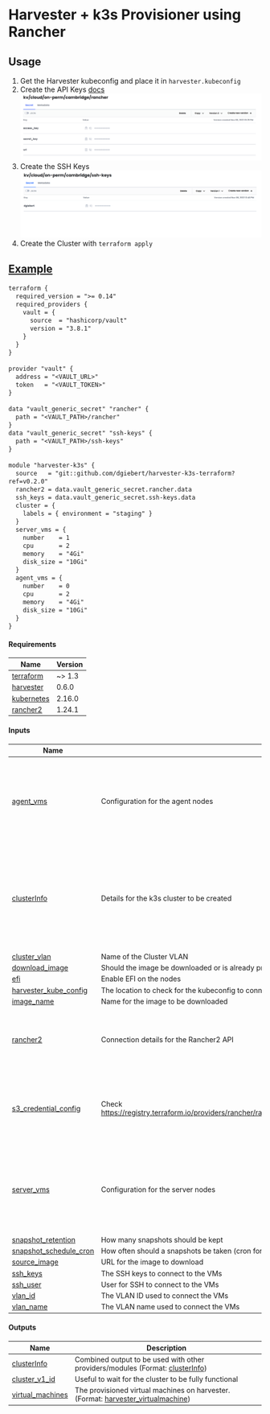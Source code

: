 # Harvester + k3s Provisioner using Rancher

<!-- BEGIN_TF_DOCS -->
## Usage

1. Get the Harvester kubeconfig and place it in `harvester.kubeconfig`
2. Create the API Keys [docs](https://docs.ranchermanager.rancher.io/reference-guides/user-settings/api-keys)
   ![](/docs/rancher.png)
3. Create the SSH Keys
   ![](/docs/ssh-keys.png)
4. Create the Cluster with `terraform apply`

## [Example](docs/example.tf)

```hcl
terraform {
  required_version = ">= 0.14"
  required_providers {
    vault = {
      source  = "hashicorp/vault"
      version = "3.8.1"
    }
  }
}

provider "vault" {
  address = "<VAULT_URL>"
  token   = "<VAULT_TOKEN>"
}

data "vault_generic_secret" "rancher" {
  path = "<VAULT_PATH>/rancher"
}
data "vault_generic_secret" "ssh-keys" {
  path = "<VAULT_PATH>/ssh-keys"
}

module "harvester-k3s" {
  source   = "git::github.com/dgiebert/harvester-k3s-terraform?ref=v0.2.0"
  rancher2 = data.vault_generic_secret.rancher.data
  ssh_keys = data.vault_generic_secret.ssh-keys.data
  cluster = {
    labels = { environment = "staging" }
  }
  server_vms = {
    number    = 1
    cpu       = 2
    memory    = "4Gi"
    disk_size = "10Gi"
  }
  agent_vms = {
    number    = 0
    cpu       = 2
    memory    = "4Gi"
    disk_size = "10Gi"
  }
}
```

#### Requirements

| Name | Version |
|------|---------|
| <a name="requirement_terraform"></a> [terraform](#requirement_terraform) | ~> 1.3 |
| <a name="requirement_harvester"></a> [harvester](#requirement_harvester) | 0.6.0 |
| <a name="requirement_kubernetes"></a> [kubernetes](#requirement_kubernetes) | 2.16.0 |
| <a name="requirement_rancher2"></a> [rancher2](#requirement_rancher2) | 1.24.1 |

#### Inputs

| Name | Description | Type |
|------|-------------|------|
| <a name="input_agent_vms"></a> [agent_vms](#input_agent_vms) | Configuration for the agent nodes | <pre>object({<br>    number      = optional(number)<br>    cpu         = optional(number)<br>    memory      = optional(string)<br>    disk_size   = optional(string)<br>    auto_delete = optional(bool)<br>  })</pre> |
| <a name="input_clusterInfo"></a> [clusterInfo](#input_clusterInfo) | Details for the k3s cluster to be created | <pre>object({<br>    name             = optional(string),<br>    labels           = optional(map(string)),<br>    k3s_version      = optional(string),<br>    server_args      = optional(string),<br>    agent_args       = optional(string),<br>    registration_url = optional(string)<br>  })</pre> |
| <a name="input_cluster_vlan"></a> [cluster_vlan](#input_cluster_vlan) | Name of the Cluster VLAN | `string` |
| <a name="input_download_image"></a> [download_image](#input_download_image) | Should the image be downloaded or is already present | `bool` |
| <a name="input_efi"></a> [efi](#input_efi) | Enable EFI on the nodes | `bool` |
| <a name="input_harvester_kube_config"></a> [harvester_kube_config](#input_harvester_kube_config) | The location to check for the kubeconfig to connect to Harverster | `string` |
| <a name="input_image_name"></a> [image_name](#input_image_name) | Name for the image to be downloaded | `string` |
| <a name="input_rancher2"></a> [rancher2](#input_rancher2) | Connection details for the Rancher2 API | <pre>object({<br>    access_key = string,<br>    secret_key = string,<br>    url        = string<br>  })</pre> |
| <a name="input_s3_credential_config"></a> [s3_credential_config](#input_s3_credential_config) | Check https://registry.terraform.io/providers/rancher/rancher2/latest/docs/resources/cloud_credential#s3_credential_config | <pre>object({<br>    access_key     = string,<br>    secret_key     = string,<br>    default_bucket = string,<br>    default_region = string,<br>  })</pre> |
| <a name="input_server_vms"></a> [server_vms](#input_server_vms) | Configuration for the server nodes | <pre>object({<br>    number      = optional(number)<br>    cpu         = optional(number)<br>    memory      = optional(string)<br>    disk_size   = optional(string)<br>    auto_delete = optional(bool)<br>  })</pre> |
| <a name="input_snapshot_retention"></a> [snapshot_retention](#input_snapshot_retention) | How many snapshots should be kept | `number` |
| <a name="input_snapshot_schedule_cron"></a> [snapshot_schedule_cron](#input_snapshot_schedule_cron) | How often should a snapshots be taken (cron format) | `string` |
| <a name="input_source_image"></a> [source_image](#input_source_image) | URL for the image to download | `string` |
| <a name="input_ssh_keys"></a> [ssh_keys](#input_ssh_keys) | The SSH keys to connect to the VMs | `map(string)` |
| <a name="input_ssh_user"></a> [ssh_user](#input_ssh_user) | User for SSH to connect to the VMs | `string` |
| <a name="input_vlan_id"></a> [vlan_id](#input_vlan_id) | The VLAN ID used to connect the VMs | `number` |
| <a name="input_vlan_name"></a> [vlan_name](#input_vlan_name) | The VLAN name used to connect the VMs | `string` |

#### Outputs

| Name | Description |
|------|-------------|
| <a name="output_clusterInfo"></a> [clusterInfo](#output_clusterInfo) | Combined output to be used with other providers/modules (Format: [clusterInfo](#input_clusterInfo)) |
| <a name="output_cluster_v1_id"></a> [cluster_v1_id](#output_cluster_v1_id) | Useful to wait for the cluster to be fully functional |
| <a name="output_virtual_machines"></a> [virtual_machines](#output_virtual_machines) | The provisioned virtual machines on harvester. (Format: [harvester_virtualmachine](https://registry.terraform.io/providers/harvester/harvester/latest/docs/data-sources/virtualmachine)) |
<!-- END_TF_DOCS -->
